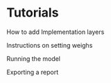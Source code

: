 # Tutorials

How to add Implementation layers

Instructions on setting weighs

Running the model

Exporting a report
